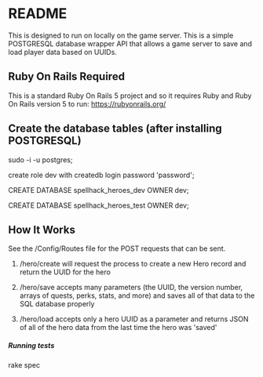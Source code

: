 # README

This is designed to run on locally on the game server.  This is a simple POSTGRESQL database wrapper API that allows a game server to save and load player data based on UUIDs.  


## Ruby On Rails Required
This is a standard Ruby On Rails 5 project and so it requires Ruby and Ruby On Rails version 5 to run: https://rubyonrails.org/

## Create the database tables (after installing POSTGRESQL)

sudo -i -u postgres;

create role dev with createdb login password 'password';

CREATE DATABASE spellhack_heroes_dev OWNER dev;

CREATE DATABASE spellhack_heroes_test OWNER dev;


## How It Works

See the /Config/Routes file for the POST requests that can be sent.

1. /hero/create will request the process to create a new Hero record and return the UUID for the hero

2. /hero/save accepts many parameters (the UUID, the version number, arrays of quests, perks, stats, and more) and saves all of that data to the SQL database properly

3. /hero/load accepts only a hero UUID as a parameter and returns JSON of all of the hero data from the last time the hero was 'saved'


##### Running tests
rake spec
